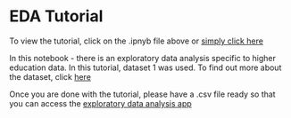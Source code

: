 # EDA Tutorial

To view the tutorial, click on the .ipnyb file above or [simply click here](https://github.com/dsfsi/Higher_Education_EDA/blob/main/code/Exploratory%20Data%20Analysis%20for%20Education.ipynb)

In this notebook - there is an exploratory data analysis specific to higher education data. In this tutorial, dataset 1 was used. To find out more about the dataset, click [here](https://github.com/dsfsi/Higher_Education_EDA/tree/main/opendata)

Once you are done with the tutorial, please have a .csv file ready so that you can access the [exploratory data analysis app]()
